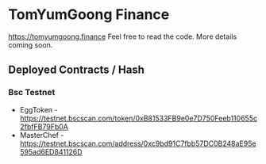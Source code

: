 # TomYumGoong Finance

https://tomyumgoong.finance Feel free to read the code. More details coming soon.

## Deployed Contracts / Hash

### Bsc Testnet

- EggToken - https://testnet.bscscan.com/token/0xB81533FB9e0e7D750Feeb110655c2fbfFB79Fb0A
- MasterChef - https://testnet.bscscan.com/address/0xc9bd91C7fbb57DC0B248aE95e595ad6ED841126D

